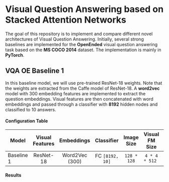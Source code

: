 # Visual Question Answering based on Stacked Attention Networks
The goal of this repository is to implement and compare different novel architectures of Visual Question Answering. Initially, several strong baselines are implemented for the **OpenEnded** visual question answering task based on the **MS COCO 2014** dataset. The implementation is mainly in **PyTorch**. 

## VQA OE Baseline 1
In this baseline model, we will use pre-trained ResNet-18 weights. Note that the weights are extracted from the Caffe model of ResNet-18. A **word2vec** model with 300 embedding features are implemented to extract the question embeddings. Visual features are then concatenated with word embeddings and passed through a classifier with **8192** hidden nodes and classified to 10 answers.

#### Configuration Table

<center>

| Model        | Visual Features | Embeddings  | Classifier | Image Size | Visual FM Size | Epochs | Batch Size|
| ------------- |:-------------:| :-----:|:-------:|:------:|:-----:|:----:|:----:|
|Baseline 1| ResNet-18 | Word2Vec (300) | FC `[8192, 10]` | `128 * 128` | `4 * 4 * 512 ` | `25` | `256`|

</center>

#### Results
